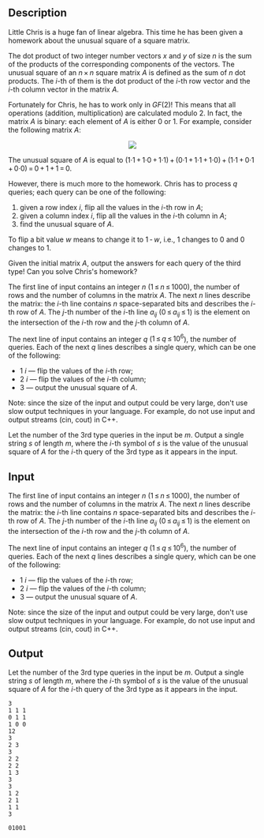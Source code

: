 ## Description

<div><p>Little Chris is a huge fan of linear algebra. This time he has been given a homework about the <span class="tex-font-style-underline">unusual square</span> of a square matrix.</p><p>The <span class="tex-font-style-underline">dot product</span> of two integer number vectors <span class="tex-span"><i>x</i></span> and <span class="tex-span"><i>y</i></span> of size <span class="tex-span"><i>n</i></span> is the sum of the products of the corresponding components of the vectors. The <span class="tex-font-style-underline">unusual square</span> of an <span class="tex-span"><i>n</i> × <i>n</i></span> square matrix <span class="tex-span"><i>A</i></span> is defined as the sum of <span class="tex-span"><i>n</i></span> dot products. The <span class="tex-span"><i>i</i></span>-th of them is the dot product of the <span class="tex-span"><i>i</i></span>-th row vector and the <span class="tex-span"><i>i</i></span>-th column vector in the matrix <span class="tex-span"><i>A</i></span>.</p><p>Fortunately for Chris, he has to work only in <span class="tex-span"><i>GF</i>(2)</span>! This means that all operations (addition, multiplication) are calculated modulo 2. In fact, the matrix <span class="tex-span"><i>A</i></span> is binary: each element of <span class="tex-span"><i>A</i></span> is either 0 or 1. For example, consider the following matrix <span class="tex-span"><i>A</i></span>:</p><center> <img class="tex-graphics" src="file://K0Py1lqB.png" style="max-width: 100.0%;max-height: 100.0%;"> </center><p>The unusual square of <span class="tex-span"><i>A</i></span> is equal to <span class="tex-span">(1·1 + 1·0 + 1·1) + (0·1 + 1·1 + 1·0) + (1·1 + 0·1 + 0·0) = 0 + 1 + 1 = 0</span>.</p><p>However, there is much more to the homework. Chris has to process <span class="tex-span"><i>q</i></span> queries; each query can be one of the following: </p><ol> <li> given a row index <span class="tex-span"><i>i</i></span>, flip all the values in the <span class="tex-span"><i>i</i></span>-th row in <span class="tex-span"><i>A</i></span>; </li><li> given a column index <span class="tex-span"><i>i</i></span>, flip all the values in the <span class="tex-span"><i>i</i></span>-th column in <span class="tex-span"><i>A</i></span>; </li><li> find the unusual square of <span class="tex-span"><i>A</i></span>. </li></ol><p>To flip a bit value <span class="tex-span"><i>w</i></span> means to change it to <span class="tex-span">1 - <i>w</i></span>, i.e., 1 changes to 0 and 0 changes to 1.</p><p>Given the initial matrix <span class="tex-span"><i>A</i></span>, output the answers for each query of the third type! Can you solve Chris's homework?</p></div><div class="input-specification"><p>The first line of input contains an integer <span class="tex-span"><i>n</i></span> (<span class="tex-span">1 ≤ <i>n</i> ≤ 1000</span>), the number of rows and the number of columns in the matrix <span class="tex-span"><i>A</i></span>. The next <span class="tex-span"><i>n</i></span> lines describe the matrix: the <span class="tex-span"><i>i</i></span>-th line contains <span class="tex-span"><i>n</i></span> space-separated bits and describes the <span class="tex-span"><i>i</i></span>-th row of <span class="tex-span"><i>A</i></span>. The <span class="tex-span"><i>j</i></span>-th number of the <span class="tex-span"><i>i</i></span>-th line <span class="tex-span"><i>a</i><sub class="lower-index"><i>ij</i></sub></span> (<span class="tex-span">0 ≤ <i>a</i><sub class="lower-index"><i>ij</i></sub> ≤ 1</span>) is the element on the intersection of the <span class="tex-span"><i>i</i></span>-th row and the <span class="tex-span"><i>j</i></span>-th column of <span class="tex-span"><i>A</i></span>.</p><p>The next line of input contains an integer <span class="tex-span"><i>q</i></span> (<span class="tex-span">1 ≤ <i>q</i> ≤ 10<sup class="upper-index">6</sup></span>), the number of queries. Each of the next <span class="tex-span"><i>q</i></span> lines describes a single query, which can be one of the following: </p><ul> <li> 1 <span class="tex-span"><i>i</i></span> — flip the values of the <span class="tex-span"><i>i</i></span>-th row; </li><li> 2 <span class="tex-span"><i>i</i></span> — flip the values of the <span class="tex-span"><i>i</i></span>-th column; </li><li> 3 — output the unusual square of <span class="tex-span"><i>A</i></span>. </li></ul><p><span class="tex-font-style-bf">Note</span>: since the size of the input and output could be very large, don't use slow output techniques in your language. For example, do not use input and output streams (cin, cout) in C++.</p></div><div class="output-specification"><p>Let the number of the 3rd type queries in the input be <span class="tex-span"><i>m</i></span>. Output a single string <span class="tex-span"><i>s</i></span> of length <span class="tex-span"><i>m</i></span>, where the <span class="tex-span"><i>i</i></span>-th symbol of <span class="tex-span"><i>s</i></span> is the value of the unusual square of <span class="tex-span"><i>A</i></span> for the <span class="tex-span"><i>i</i></span>-th query of the 3rd type as it appears in the input.</p></div>

## Input

<p>The first line of input contains an integer <span class="tex-span"><i>n</i></span> (<span class="tex-span">1 ≤ <i>n</i> ≤ 1000</span>), the number of rows and the number of columns in the matrix <span class="tex-span"><i>A</i></span>. The next <span class="tex-span"><i>n</i></span> lines describe the matrix: the <span class="tex-span"><i>i</i></span>-th line contains <span class="tex-span"><i>n</i></span> space-separated bits and describes the <span class="tex-span"><i>i</i></span>-th row of <span class="tex-span"><i>A</i></span>. The <span class="tex-span"><i>j</i></span>-th number of the <span class="tex-span"><i>i</i></span>-th line <span class="tex-span"><i>a</i><sub class="lower-index"><i>ij</i></sub></span> (<span class="tex-span">0 ≤ <i>a</i><sub class="lower-index"><i>ij</i></sub> ≤ 1</span>) is the element on the intersection of the <span class="tex-span"><i>i</i></span>-th row and the <span class="tex-span"><i>j</i></span>-th column of <span class="tex-span"><i>A</i></span>.</p><p>The next line of input contains an integer <span class="tex-span"><i>q</i></span> (<span class="tex-span">1 ≤ <i>q</i> ≤ 10<sup class="upper-index">6</sup></span>), the number of queries. Each of the next <span class="tex-span"><i>q</i></span> lines describes a single query, which can be one of the following: </p><ul> <li> 1 <span class="tex-span"><i>i</i></span> — flip the values of the <span class="tex-span"><i>i</i></span>-th row; </li><li> 2 <span class="tex-span"><i>i</i></span> — flip the values of the <span class="tex-span"><i>i</i></span>-th column; </li><li> 3 — output the unusual square of <span class="tex-span"><i>A</i></span>. </li></ul><p><span class="tex-font-style-bf">Note</span>: since the size of the input and output could be very large, don't use slow output techniques in your language. For example, do not use input and output streams (cin, cout) in C++.</p>

## Output

<p>Let the number of the 3rd type queries in the input be <span class="tex-span"><i>m</i></span>. Output a single string <span class="tex-span"><i>s</i></span> of length <span class="tex-span"><i>m</i></span>, where the <span class="tex-span"><i>i</i></span>-th symbol of <span class="tex-span"><i>s</i></span> is the value of the unusual square of <span class="tex-span"><i>A</i></span> for the <span class="tex-span"><i>i</i></span>-th query of the 3rd type as it appears in the input.</p>





```input1
3
1 1 1
0 1 1
1 0 0
12
3
2 3
3
2 2
2 2
1 3
3
3
1 2
2 1
1 1
3

```




```output1
01001

```


